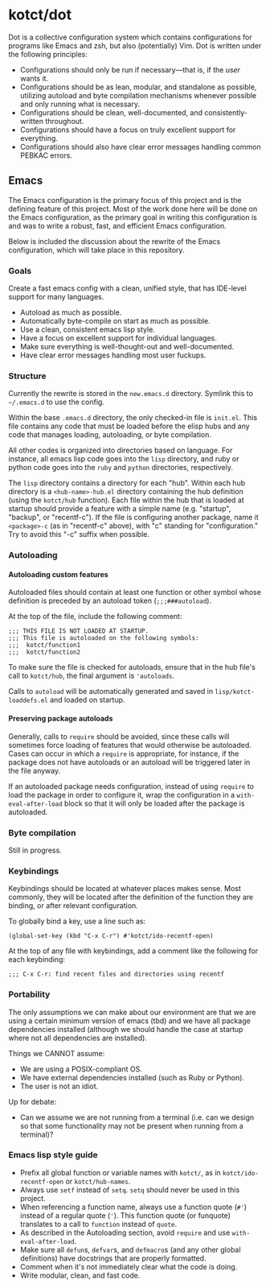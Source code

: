 # kotct/dot

Dot is a collective configuration system which contains configurations
for programs like Emacs and zsh, but also (potentially) Vim.  Dot is
written under the following principles:

* Configurations should only be run if necessary&mdash;that is, if the
  *user* wants it.
* Configurations should be as lean, modular, and standalone as
  possible, utilizing autoload and byte compilation mechanisms
  whenever possible and only running what is necessary.
* Configurations should be clean, well-documented, and
  consistently-written throughout.
* Configurations should have a focus on truly excellent support for
  everything.
* Configurations should also have clear error messages handling common
  PEBKAC errors.

## Emacs

The Emacs configuration is the primary focus of this project and is
the defining feature of this project.  Most of the work done here will
be done on the Emacs configuration, as the primary goal in writing
this configuration is and was to write a robust, fast, and efficient
Emacs configuration.

Below is included the discussion about the rewrite of the Emacs
configuration, which will take place in this repository.

### Goals

Create a fast emacs config with a clean, unified style, that has
IDE-level support for many languages.

- Autoload as much as possible.
- Automatically byte-compile on start as much as possible.
- Use a clean, consistent emacs lisp style.
- Have a focus on excellent support for individual languages.
- Make sure everything is well-thought-out and well-documented.
- Have clear error messages handling most user fuckups.

### Structure

Currently the rewrite is stored in the `new.emacs.d` directory.
Symlink this to `~/.emacs.d` to use the config.

Within the base `.emacs.d` directory, the only checked-in file is
`init.el`.  This file contains any code that must be loaded before the
elisp hubs and any code that manages loading, autoloading, or byte
compilation.

All other codes is organized into directories based on language.  For
instance, all emacs lisp code goes into the `lisp` directory, and ruby
or python code goes into the `ruby` and `python` directories,
respectively.

The `lisp` directory contains a directory for each "hub".  Within each
hub directory is a `<hub-name>-hub.el` directory containing the hub
definition (using the `kotct/hub` function).  Each file within the hub
that is loaded at startup should provide a feature with a simple name
(e.g. "startup", "backup", or "recentf-c").  If the file is
configuring another package, name it `<package>-c` (as in "recentf-c"
above), with "c" standing for "configuration."  Try to avoid this "-c"
suffix when possible.

### Autoloading

#### Autoloading custom features

Autoloaded files should contain at least one function or other symbol
whose definition is preceded by an autoload token (`;;;###autoload`).

At the top of the file, include the following comment:

```
;;; THIS FILE IS NOT LOADED AT STARTUP.
;;; This file is autoloaded on the following symbols:
;;;  kotct/function1
;;;  kotct/function2
```

To make sure the file is checked for autoloads, ensure that in the
hub file's call to `kotct/hub`, the final argument is `'autoloads`.

Calls to `autoload` will be automatically generated and saved in
`lisp/kotct-loaddefs.el` and loaded on startup.

#### Preserving package autoloads

Generally, calls to `require` should be avoided, since these calls
will sometimes force loading of features that would otherwise be
autoloaded.  Cases can occur in which a `require` is appropriate, for
instance, if the package does not have autoloads or an autoload will
be triggered later in the file anyway.

If an autoloaded package needs configuration, instead of using
`require` to load the package in order to configure it, wrap the
configuration in a `with-eval-after-load` block so that it will only
be loaded after the package is autoloaded.

### Byte compilation

Still in progress.

### Keybindings

Keybindings should be located at whatever places makes sense.  Most
commonly, they will be located after the definition of the function
they are binding, or after relevant configuration.

To globally bind a key, use a line such as:

```
(global-set-key (kbd "C-x C-r") #'kotct/ido-recentf-open)
```

At the top of any file with keybindings, add a comment like the
following for each keybinding:

```
;;; C-x C-r: find recent files and directories using recentf
```

### Portability

The only assumptions we can make about our environment are that we are
using a certain minimum version of emacs (tbd) and we have all package
dependencies installed (although we should handle the case at startup
where not all dependencies are installed).

Things we CANNOT assume:
- We are using a POSIX-compliant OS.
- We have external dependencies installed (such as Ruby or Python).
- The user is not an idiot.

Up for debate:
- Can we assume we are not running from a terminal (i.e. can we design
  so that some functionality may not be present when running from a
  terminal)?

### Emacs lisp style guide

- Prefix all global function or variable names with `kotct/`, as in
  `kotct/ido-recentf-open` or `kotct/hub-names`.
- Always use `setf` instead of `setq`.  `setq` should never be used in
  this project.
- When referencing a function name, always use a function quote (`#'`)
  instead of a regular quote (`'`). This function quote (or funquote)
  translates to a call to `function` instead of `quote`.
- As described in the Autoloading section, avoid `require` and use
  `with-eval-after-load`.
- Make sure all `defun`s, `defvar`s, and `defmacro`s (and any other
  global definitions) have docstrings that are properly formatted.
- Comment when it's not immediately clear what the code is doing.
- Write modular, clean, and fast code.
